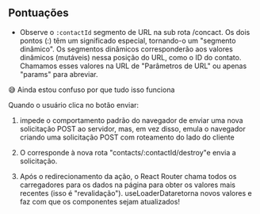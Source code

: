 



## Pontuações

- Observe o `:contactId` segmento de URL na sub rota /concact. Os dois pontos (:) têm um significado especial, tornando-o um "segmento dinâmico". Os segmentos dinâmicos corresponderão aos valores dinâmicos (mutáveis) nessa posição do URL, como o ID do contato. Chamamos esses valores na URL de "Parâmetros de URL" ou apenas "params" para abreviar.

😅 Ainda estou confuso por que tudo isso funciona

Quando o usuário clica no botão enviar:

1. <Form>impede o comportamento padrão do navegador de enviar uma nova solicitação POST ao servidor, mas, em vez disso, emula o navegador criando uma solicitação POST com roteamento do lado do cliente

2.  O <Form action="destroy">corresponde à nova rota "contacts/:contactId/destroy"e envia a solicitação.

3.  Após o redirecionamento da ação, o React Router chama todos os carregadores para os dados na página para obter os valores mais recentes (isso é "revalidação"). useLoaderDataretorna novos valores e faz com que os componentes sejam atualizados!
